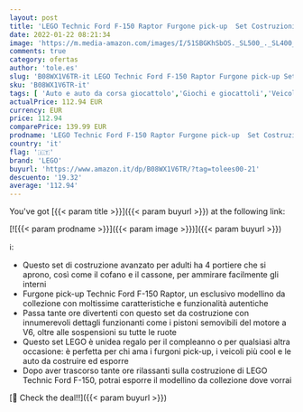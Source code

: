 ```yaml
---
layout: post
title: 'LEGO Technic Ford F-150 Raptor Furgone pick-up  Set Costruzioni Avanzato per Adulti  Modellino Auto da Costruire  42126'
date: 2022-01-22 08:21:34
image: 'https://m.media-amazon.com/images/I/51SBGKhSbOS._SL500_._SL400_.jpg'
comments: true
category: ofertas
author: 'tole.es'
slug: 'B08WX1V6TR-it LEGO Technic Ford F-150 Raptor Furgone pick-up Set...'
sku: 'B08WX1V6TR-it'
tags: [ 'Auto e auto da corsa giocattolo','Giochi e giocattoli','Veicoli giocattolo','lego', ]
actualPrice: 112.94 EUR
currency: EUR
price: 112.94
comparePrice: 139.99 EUR
prodname: 'LEGO Technic Ford F-150 Raptor Furgone pick-up  Set Costruzioni Avanzato per Adulti  Modellino Auto da Costruire  42126'
country: 'it'
flag: '🇮🇹'
brand: 'LEGO'
buyurl: 'https://www.amazon.it/dp/B08WX1V6TR/?tag=tolees00-21'
descuento: '19.32'
average: '112.94'
---
```


You've got [{{< param title >}}]({{< param buyurl >}}) at the following link:

[![{{< param prodname >}}]({{< param image >}})]({{< param buyurl >}})

ℹ️:

- Questo set di costruzione avanzato per adulti ha 4 portiere che si aprono, così come il cofano e il cassone, per ammirare facilmente gli interni
- Furgone pick-up Technic Ford F-150 Raptor, un esclusivo modellino da collezione con moltissime caratteristiche e funzionalità autentiche
- Passa tante ore divertenti con questo set da costruzione con innumerevoli dettagli funzionanti come i pistoni semovibili del motore a V6, oltre alle sospensioni su tutte le ruote
- Questo set LEGO è unidea regalo per il compleanno o per qualsiasi altra occasione: è perfetta per chi ama i furgoni pick-up, i veicoli più cool e le auto da costruire ed esporre
- Dopo aver trascorso tante ore rilassanti sulla costruzione di LEGO Technic Ford F-150, potrai esporre il modellino da collezione dove vorrai

[🛒 Check the deal!!]({{< param buyurl >}})
